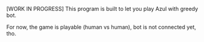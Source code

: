 [WORK IN PROGRESS]
This program is built to let you play Azul with greedy bot.

For now, the game is playable (human vs human), bot is not connected yet, tho.
